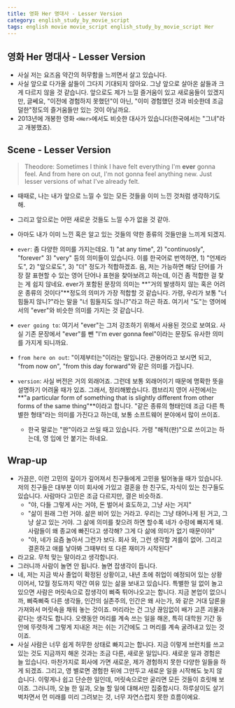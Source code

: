 ```yaml
---
title: 영화 Her 명대사 - Lesser Version
category: english_study_by_movie_script
tags: english movie movie_script english_study_by_movie_script Her
---
```


## 영화 Her 명대사 - Lesser Version

- 사실 저는 요즈음 약간의 허무함을 느끼면서 살고 있습니다.
- 사실 앞으로 다가올 삶들이 그다지 기대되지 않아요. 그냥 앞으로 살아온 삶들과 크게 다르지 않을 것 같습니다. 앞으로도 제가 느낄 즐거움이 있고 새로움들이 있겠지만, 글쎄요, "이전에 경험하지 못했던"이 아닌, "이미 경험했던 것과 비슷한데 조금 덜한"정도의 즐거움들만 있는 것이 아닐까요. 
- 2013년에 개봉한 영화 `<Her>`에서도 비슷한 대사가 있습니다(한국에서는 "그녀"라고 개봉했죠). 

## Scene - Lesser Version

> Theodore: Sometimes I think I have felt everything I'm **ever** gonna feel. And from here on out, I'm not gonna feel anything new. Just lesser versions of what I've already felt.

- 때때로, 나는 내가 앞으로 느낄 수 있는 모든 것들을 이미 느낀 것처럼 생각하기도 해.
- 그리고 앞으로는 어떤 새로운 것들도 느낄 수가 없을 것 같아. 
- 아마도 내가 이미 느낀 혹은 알고 있는 것들의 약한 종류의 것들만을 느끼게 되겠지. 

- `ever`: 좀 다양한 의미를 가지는데요. 1) "at any time", 2) "continuosly", "forever" 3) "very" 등의 의미들이 있습니다. 이를 한국어로 번역하면, 1) "언제라도", 2) "앞으로도", 3) "더" 정도가 적합하겠죠. 음, 저는 가능하면 해당 단어를 가장 잘 표현할 수 있는 영어 단어나 표현을 찾아보려고 하는데, 이건 좀 적합한 걸 찾는 게 쉽지 않네요. ever가 포함된 문장의 의미는 **"거의 발생하지 않는 혹은 어려운 종류의 것이다"**정도의 의미가 가장 적합할 것 같습니다. 가령, 우리가 보통 "너 힘들지 않니?"라는 말을 "너 힘들지도 않니?"라고 하곤 하죠. 여기서 "도"는 영어에서의 "ever"와 비슷한 의미를 가지는 것 같습니다.
- `ever going to`: 여기서 "ever"는 그저 강조하기 위해서 사용된 것으로 보여요. 사실 기존 문장에서 "ever"를 뺀 "I'm ever gonna feel"이라는 문장도 유사한 의미를 가지게 되니까요. 
- `from here on out`: "이제부터는"이라는 말입니다. 관용어라고 보시면 되고, "from now on", "from this day forward"와 같은 의미를 가집니다.
- `version`: 사실 버전은 거의 외래어죠. 그런데 보통 외래어이기 때문에 명확한 뜻을 설명하기 어려울 때가 있죠. 그래서, 정리해봤습니다. 캠브리지 영어 사전에서는 **"a particular form of something that is slightly different from other forms of the same thing"**이라고 합니다. "같은 종류의 형태인데 조금 다른 특별한 형태"라는 의미를 가진다고 하는데, 보통 소프트웨어 분야에서 많이 쓰이죠.
  - 한국 말로는 "판"이라고 쓰일 때고 있습니다. 가령 "해적(판)"으로 쓰이고는 하는데, 영 입에 안 붙기는 하네요.

## Wrap-up 

- 가끔은, 이런 고민의 깊이가 깊어져서 친구들에게 고민을 털어놓을 때가 있습니다. 저의 친구들은 대부분 이미 회사에 가있고 결혼을 한 친구도, 자식이 있는 친구들도 있습니다. 사람마다 고민은 조금 다르지만, 결은 비슷하죠. 
  - "야, 다들 그렇게 사는 거야, 돈 벌어서 효도하고, 그냥 사는 거지"
  - "삶이 원래 그런 거야. 삶은 비어 있는 거라고. 우리는 그냥 태어나게 된 거고, 그냥 살고 있는 거야. 그 삶에 의미를 찾으려 하면 할수록 네가 수렁에 빠지게 돼. 사람들이 왜 종교에 빠진다고 생각해? 그게 다 삶에 의미가 없기 때문이야"
  - "야, 네가 요즘 놀아서 그런가 보다. 회사 와, 그런 생각할 겨를이 없어. 그리고 결혼하고 애를 낳아봐 그때부터 또 다른 재미가 시작된다"
- 라고요. 무척 맞는 말이라고 생각합니다. 
- 그러니까 사람이 놀면 안 됩니다. 놀면 잡생각이 듭니다. 
- 네, 저는 지금 박사 졸업이 확정된 상황이고, 내년 초에 취업이 예정되어 있는 상황이어서, 12월 정도까지 약간 여유 있는 삶을 보내고 있습니다. 특별한 일 없이 놀고 있으면 사람은 머릿속으로 잡생각이 삐죽 튀어나오고는 합니다. 지금 본업이 없으니까, 삐죽삐죽 다른 생각들, 인간의 실존주의, 인간은 왜 사는가, 와 같은 거대 담론을 가져와서 머릿속을 채워 놓는 것이죠. 머리라는 건 그냥 끊임없이 배가 고픈 괴물과 같다는 생각도 합니다. 오랫동안 머리를 계속 쓰는 일을 해온, 특히 대학원 기간 동안에 뚜렷하게 그렇게 지내온 저는 쉬는 기간에도 그 머리를 계속 굴려내고 있는 것이죠. 
- 사실 사람은 너무 쉽게 허무한 상태로 빠지고는 합니다. 지금 이렇게 브런치를 쓰고 있는 것도 지금까지 해온 것과는 조금 다른, 새로운 일입니다. 새로운 일과 경험은 늘 있습니다. 마찬가지로 회사에 가면 새로운, 제가 경험하지 못한 다양한 일들을 하게 되겠죠. 그리고, 영 별로면 경험한 뒤에 그만두고 새로운 일을 시작해도 늦지 않습니다. 이렇게나 쉽고 단순한 일인데, 머릿속으로만 굴리면 모든 것들이 흐릿해 보이죠. 그러니까, 오늘 한 일과, 오늘 할 일에 대해서만 집중합시다. 하루살이도 살기 벅차면서 먼 미래를 미리 그려보는 것, 너무 자연스럽지 못한 흐름이에요. 
